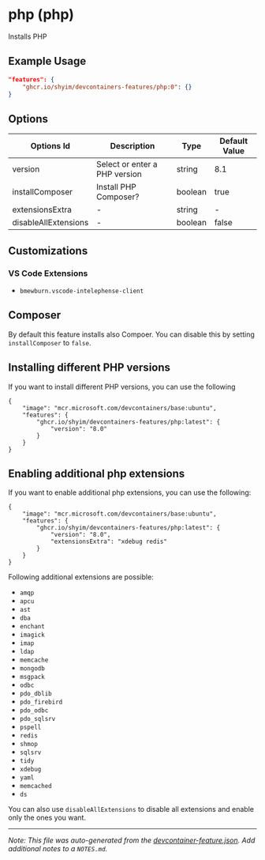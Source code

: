 
# php (php)

Installs PHP

## Example Usage

```json
"features": {
    "ghcr.io/shyim/devcontainers-features/php:0": {}
}
```

## Options

| Options Id | Description | Type | Default Value |
|-----|-----|-----|-----|
| version | Select or enter a PHP version | string | 8.1 |
| installComposer | Install PHP Composer? | boolean | true |
| extensionsExtra | - | string | - |
| disableAllExtensions | - | boolean | false |

## Customizations

### VS Code Extensions

- `bmewburn.vscode-intelephense-client`

## Composer

By default this feature installs also Compoer. You can disable this by setting `installComposer` to `false`.

## Installing different PHP versions

If you want to install different PHP versions, you can use the following

```jsonc
{
    "image": "mcr.microsoft.com/devcontainers/base:ubuntu",
    "features": {
        "ghcr.io/shyim/devcontainers-features/php:latest": {
            "version": "8.0"
        }
    }
}
```

## Enabling additional php extensions

If you want to enable additional php extensions, you can use the following:

```jsonc
{
    "image": "mcr.microsoft.com/devcontainers/base:ubuntu",
    "features": {
        "ghcr.io/shyim/devcontainers-features/php:latest": {
            "version": "8.0",
            "extensionsExtra": "xdebug redis"
        }
    }
}
```

Following additional extensions are possible:

- `amqp`
- `apcu`
- `ast`
- `dba`
- `enchant`
- `imagick`
- `imap`
- `ldap`
- `memcache`
- `mongodb`
- `msgpack`
- `odbc`
- `pdo_dblib`
- `pdo_firebird`
- `pdo_odbc`
- `pdo_sqlsrv`
- `pspell`
- `redis`
- `shmop`
- `sqlsrv`
- `tidy`
- `xdebug`
- `yaml`
- `memcached`
- `ds`

You can also use `disableAllExtensions` to disable all extensions and enable only the ones you want.

---

_Note: This file was auto-generated from the [devcontainer-feature.json](https://github.com/shyim/devcontainers-features/blob/main/src/php/devcontainer-feature.json).  Add additional notes to a `NOTES.md`._
